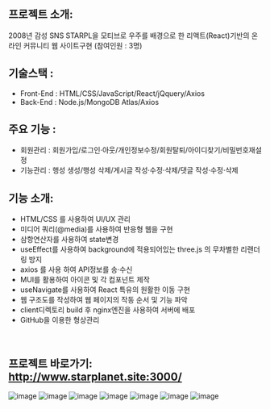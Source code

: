 ## 프로젝트 소개:

2008년 감성 SNS STARPL을 모티브로 우주를 배경으로 한 리액트(React)기반의 온라인 커뮤니티 웹 사이트구현 (참여인원 : 3명) <br>

## 기술스택 :

- Front-End : HTML/CSS/JavaScript/React/jQquery/Axios
- Back-End : Node.js/MongoDB Atlas/Axios <br>


## 주요 기능 :

- 회원관리 : 회원가입/로그인·아웃/개인정보수정/회원탈퇴/아이디찾기/비밀번호재설정
- 기능관리 : 행성 생성/행성 삭제/게시글 작성·수정·삭제/댓글 작성·수정·삭제<br>

## 기능 소개:
- HTML/CSS 를 사용하여 UI/UX 관리
- 미디어 쿼리(@media)를 사용하여 반응형 웹을 구현
- 삼항연산자를 사용하여 state변경
- useEffect를 사용하여 background에 적용되어있는 three.js 의 무차별한 리랜더링 방지
- axios 를 사용 하여 API정보를 송·수신
- MUI를 활용하여 아이콘 및 각 컴포넌트 제작
- useNavigate를 사용하여 React 특유의 원활한 이동 구현
- 웹 구조도를 작성하여 웹 페이지의 작동 순서 및 기능 파악
- client디렉토리 build 후 nginx엔진을 사용하여 서버에 배포
- GitHub을 이용한 형상관리
<br>

## 프로젝트 바로가기: http://www.starplanet.site:3000/<br>

![image](https://user-images.githubusercontent.com/108252913/212537252-3be6e93f-42e2-4196-9395-2546078a9bda.png)
![image](https://user-images.githubusercontent.com/108252913/212537267-e3f48c5f-8dd0-4eab-9d98-81c08b434818.png)
![image](https://user-images.githubusercontent.com/108252913/212537327-31cbf6bd-b9d1-4b7b-bd6a-b676514b66ae.png)
![image](https://user-images.githubusercontent.com/108252913/212537339-274f3104-7b3c-4cb2-87ac-25ca0baa1f9e.png)
![image](https://user-images.githubusercontent.com/108252913/212537390-093aa45a-aaf9-42bc-a52e-2c4c70c24a2a.png)
![image](https://user-images.githubusercontent.com/108252913/212537395-5a3605e1-f395-41f4-bb0b-5a026e9046bb.png)
![image](https://user-images.githubusercontent.com/108252913/212537397-a43ba584-5d6b-4ce9-93ec-1b557ed0b383.png)

